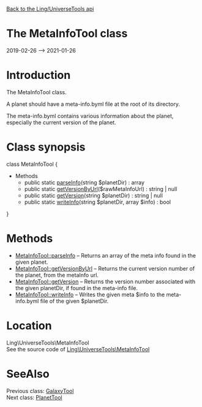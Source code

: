 [Back to the Ling/UniverseTools api](https://github.com/lingtalfi/UniverseTools/blob/master/doc/api/Ling/UniverseTools.md)



The MetaInfoTool class
================
2019-02-26 --> 2021-01-26






Introduction
============

The MetaInfoTool class.

A planet should have a meta-info.byml file at the root of its directory.

The meta-info.byml contains various information about the planet, especially the current version of the planet.



Class synopsis
==============


class <span class="pl-k">MetaInfoTool</span>  {

- Methods
    - public static [parseInfo](https://github.com/lingtalfi/UniverseTools/blob/master/doc/api/Ling/UniverseTools/MetaInfoTool/parseInfo.md)(string $planetDir) : array
    - public static [getVersionByUrl](https://github.com/lingtalfi/UniverseTools/blob/master/doc/api/Ling/UniverseTools/MetaInfoTool/getVersionByUrl.md)($rawMetaInfoUrl) : string | null
    - public static [getVersion](https://github.com/lingtalfi/UniverseTools/blob/master/doc/api/Ling/UniverseTools/MetaInfoTool/getVersion.md)(string $planetDir) : string | null
    - public static [writeInfo](https://github.com/lingtalfi/UniverseTools/blob/master/doc/api/Ling/UniverseTools/MetaInfoTool/writeInfo.md)(string $planetDir, array $info) : bool

}






Methods
==============

- [MetaInfoTool::parseInfo](https://github.com/lingtalfi/UniverseTools/blob/master/doc/api/Ling/UniverseTools/MetaInfoTool/parseInfo.md) &ndash; Returns an array of the meta info found in the given planet.
- [MetaInfoTool::getVersionByUrl](https://github.com/lingtalfi/UniverseTools/blob/master/doc/api/Ling/UniverseTools/MetaInfoTool/getVersionByUrl.md) &ndash; Returns the current version number of the planet, from the metaInfo url.
- [MetaInfoTool::getVersion](https://github.com/lingtalfi/UniverseTools/blob/master/doc/api/Ling/UniverseTools/MetaInfoTool/getVersion.md) &ndash; Returns the version number associated with the given planetDir, if found in the meta-info file.
- [MetaInfoTool::writeInfo](https://github.com/lingtalfi/UniverseTools/blob/master/doc/api/Ling/UniverseTools/MetaInfoTool/writeInfo.md) &ndash; Writes the given meta $info to the meta-info.byml file of the given $planetDir.





Location
=============
Ling\UniverseTools\MetaInfoTool<br>
See the source code of [Ling\UniverseTools\MetaInfoTool](https://github.com/lingtalfi/UniverseTools/blob/master/MetaInfoTool.php)



SeeAlso
==============
Previous class: [GalaxyTool](https://github.com/lingtalfi/UniverseTools/blob/master/doc/api/Ling/UniverseTools/GalaxyTool.md)<br>Next class: [PlanetTool](https://github.com/lingtalfi/UniverseTools/blob/master/doc/api/Ling/UniverseTools/PlanetTool.md)<br>
